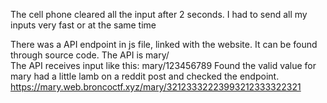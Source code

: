 The cell phone cleared all the input after 2 seconds. I had to send all my inputs very fast or at the same time

There was a API endpoint in js file, linked with the website. It can be found through source code. 
The API is mary/
<br>
The API receives input like this:
mary/123456789
Found the valid value for mary had a little lamb on a reddit post and checked the endpoint.
https://mary.web.broncoctf.xyz/mary/32123332223993212333322321
